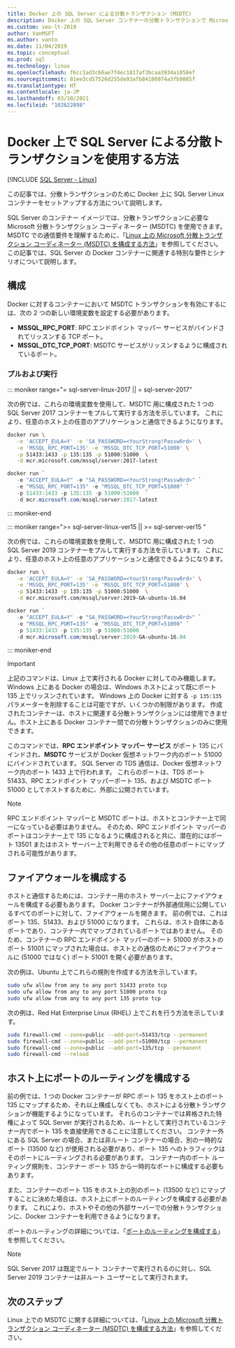 ```yaml
---
title: Docker 上の SQL Server による分散トランザクション (MSDTC)
description: Docker 上の SQL Server コンテナーの分散トランザクションで Microsoft 分散トランザクション コーディネーター (MSDTC) を使用する方法について説明します。
ms.custom: seo-lt-2019
author: VanMSFT
ms.author: vanto
ms.date: 11/04/2019
ms.topic: conceptual
ms.prod: sql
ms.technology: linux
ms.openlocfilehash: f6cc1ad3c66ae7f4ec1817af3bcaa3934a1858ef
ms.sourcegitcommit: 81ee3cd57526d255de93afb84186074a3fb9885f
ms.translationtype: HT
ms.contentlocale: ja-JP
ms.lasthandoff: 03/10/2021
ms.locfileid: "102622898"
---
```

# <a name="how-to-use-distributed-transactions-with-sql-server-on-docker"></a>Docker 上で SQL Server による分散トランザクションを使用する方法

[!INCLUDE [SQL Server - Linux](../includes/applies-to-version/sql-linux.md)]

この記事では、分散トランザクションのために Docker 上に SQL Server Linux コンテナーをセットアップする方法について説明します。

SQL Server のコンテナー イメージでは、分散トランザクションに必要な Microsoft 分散トランザクション コーディネーター (MSDTC) を使用できます。 MSDTC での通信要件を理解するために、「[Linux 上の Microsoft 分散トランザクション コーディネーター (MSDTC) を構成する方法](sql-server-linux-configure-msdtc.md)」を参照してください。 この記事では、SQL Server の Docker コンテナーに関連する特別な要件とシナリオについて説明します。

## <a name="configuration"></a>構成

Docker に対するコンテナーにおいて MSDTC トランザクションを有効にするには、次の 2 つの新しい環境変数を設定する必要があります。

- **MSSQL_RPC_PORT**: RPC エンドポイント マッパー サービスがバインドされてリッスンする TCP ポート。  
- **MSSQL_DTC_TCP_PORT**: MSDTC サービスがリッスンするように構成されているポート。

### <a name="pull-and-run"></a>プルおよび実行

<!--SQL Server 2017 on Linux -->
::: moniker range="= sql-server-linux-2017 || = sql-server-2017"

次の例では、これらの環境変数を使用して、MSDTC 用に構成された 1 つの SQL Server 2017 コンテナーをプルして実行する方法を示しています。 これにより、任意のホスト上の任意のアプリケーションと通信できるようになります。

```bash
docker run \
   -e 'ACCEPT_EULA=Y' -e 'SA_PASSWORD=<YourStrong!Passw0rd>' \
   -e 'MSSQL_RPC_PORT=135' -e 'MSSQL_DTC_TCP_PORT=51000' \
   -p 51433:1433 -p 135:135 -p 51000:51000  \
   -d mcr.microsoft.com/mssql/server:2017-latest
```

```PowerShell
docker run `
   -e "ACCEPT_EULA=Y" -e "SA_PASSWORD=<YourStrong!Passw0rd>" `
   -e "MSSQL_RPC_PORT=135" -e "MSSQL_DTC_TCP_PORT=51000" `
   -p 51433:1433 -p 135:135 -p 51000:51000  `
   -d mcr.microsoft.com/mssql/server:2017-latest
```

::: moniker-end
<!--SQL Server 2019 on Linux-->
::: moniker range=">= sql-server-linux-ver15 || >= sql-server-ver15 "

次の例では、これらの環境変数を使用して、MSDTC 用に構成された 1 つの SQL Server 2019 コンテナーをプルして実行する方法を示しています。 これにより、任意のホスト上の任意のアプリケーションと通信できるようになります。

```bash
docker run \
   -e 'ACCEPT_EULA=Y' -e 'SA_PASSWORD=<YourStrong!Passw0rd>' \
   -e 'MSSQL_RPC_PORT=135' -e 'MSSQL_DTC_TCP_PORT=51000' \
   -p 51433:1433 -p 135:135 -p 51000:51000  \
   -d mcr.microsoft.com/mssql/server:2019-GA-ubuntu-16.04
```

```PowerShell
docker run `
   -e "ACCEPT_EULA=Y" -e "SA_PASSWORD=<YourStrong!Passw0rd>" `
   -e "MSSQL_RPC_PORT=135" -e "MSSQL_DTC_TCP_PORT=51000" `
   -p 51433:1433 -p 135:135 -p 51000:51000  `
   -d mcr.microsoft.com/mssql/server:2019-GA-ubuntu-16.04
```

::: moniker-end

> [!IMPORTANT]
> 上記のコマンドは、Linux 上で実行される Docker に対してのみ機能します。 Windows 上にある Docker の場合は、Windows ホストによって既にポート 135 上でリッスンされています。 Windows 上の Docker に対する `-p 135:135` パラメーターを削除することは可能ですが、いくつかの制限があります。 作成されたコンテナーは、ホストに関連する分散トランザクションには使用できません。ホスト上にある Docker コンテナー間での分散トランザクションのみに使用できます。

このコマンドでは、**RPC エンドポイント マッパー サービス** がポート 135 にバインドされ、**MSDTC** サービスが Docker 仮想ネットワーク内のポート 51000 にバインドされています。 SQL Server の TDS 通信は、Docker 仮想ネットワーク内のポート 1433 上で行われます。 これらのポートは、TDS ポート 51433、RPC エンドポイント マッパーポート 135、および MSDTC ポート 51000 としてホストするために、外部に公開されています。

> [!NOTE]
> RPC エンドポイント マッパーと MSDTC ポートは、ホストとコンテナー上で同一になっている必要はありません。 そのため、RPC エンドポイント マッパーのポートはコンテナー上で 135 になるように構成されると共に、潜在的にはポート 13501 またはホスト サーバー上で利用できるその他の任意のポートにマップされる可能性があります。

## <a name="configure-the-firewall"></a>ファイアウォールを構成する

ホストと通信するためには、コンテナー用のホスト サーバー上にファイアウォールを構成する必要もあります。 Docker コンテナーが外部通信用に公開しているすべてのポートに対して、ファイアウォールを開きます。 前の例では、これはポート 135、51433、および 51000 になります。 これらは、ホスト自体にあるポートであり、コンテナー内でマップされているポートではありません。 そのため、コンテナーの RPC エンドポイント マッパーのポート 51000 がホストのポート 51001 にマップされた場合は、ホストとの通信のためにファイアウォールに (51000 ではなく) ポート 51001 を開く必要があります。  

次の例は、Ubuntu 上でこれらの規則を作成する方法を示しています。

```bash
sudo ufw allow from any to any port 51433 proto tcp
sudo ufw allow from any to any port 51000 proto tcp
sudo ufw allow from any to any port 135 proto tcp
```

次の例は、Red Hat Enterprise Linux (RHEL) 上でこれを行う方法を示しています。

```bash
sudo firewall-cmd --zone=public --add-port=51433/tcp --permanent
sudo firewall-cmd --zone=public --add-port=51000/tcp --permanent
sudo firewall-cmd --zone=public --add-port=135/tcp --permanent
sudo firewall-cmd --reload
```

## <a name="configure-port-routing-on-the-host"></a>ホスト上にポートのルーティングを構成する

前の例では、1 つの Docker コンテナーが RPC ポート 135 をホスト上のポート 135 にマップするため、それ以上構成しなくても、ホストによる分散トランザクションが機能するようになっています。 それらのコンテナーでは昇格された特権によって SQL Server が実行されるため、ルートとして実行されているコンテナー内でポート 135 を直接使用できることに注意してください。 コンテナー外にある SQL Server の場合、または非ルート コンテナーの場合、別の一時的なポート (13500 など) が使用される必要があり、ポート 135 へのトラフィックはそのポートにルーティングされる必要があります。 コンテナー内のポート ルーティング規則を、コンテナー ポート 135 から一時的なポートに構成する必要もあります。

また、コンテナーのポート 135 をホスト上の別のポート (13500 など) にマップすることに決めた場合は、ホスト上にポートのルーティングを構成する必要があります。 これにより、ホストやその他の外部サーバーでの分散トランザクションに、Docker コンテナーを利用できるようになります。

ポートのルーティングの詳細については、「[ポートのルーティングを構成する](sql-server-linux-configure-msdtc.md#configure-port-routing)」を参照してください。

> [!NOTE]
> SQL Server 2017 は既定でルート コンテナーで実行されるのに対し、SQL Server 2019 コンテナーは非ルート ユーザーとして実行されます。

## <a name="next-steps"></a>次のステップ

Linux 上での MSDTC に関する詳細については、「[Linux 上の Microsoft 分散トランザクション コーディネーター (MSDTC) を構成する方法](sql-server-linux-configure-msdtc.md)」を参照してください。
